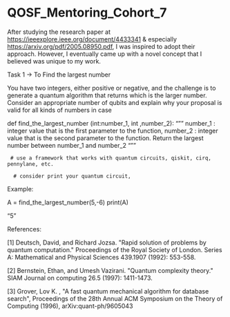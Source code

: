# QOSF_Mentoring_Cohort_7

After studying the research paper at https://ieeexplore.ieee.org/document/4433341 & especially https://arxiv.org/pdf/2005.08950.pdf, I was inspired to adopt their approach. However, I eventually came up with a novel concept that I believed was unique to my work.

Task 1 -> To Find the largest number

You have two integers, either positive or negative, and the challenge is to generate a quantum algorithm that returns which is the larger number. Consider an appropriate number of qubits and explain why your proposal is valid for all kinds of numbers in case 


def find_the_largest_number (int:number_1, int ,number_2):
     “””
 number_1 : integer value that is the first parameter to the function,
number_2 : integer value that is the second parameter to the function.
Return the largest number between number_1 and number_2
     “””

     # use a framework that works with quantum circuits, qiskit, cirq, pennylane, etc. 

      # consider print your quantum circuit,


Example:

A = find_the_largest_number(5,-6)
print(A)

“5”

References:

[1] Deutsch, David, and Richard Jozsa. "Rapid solution of problems by quantum computation." Proceedings of the Royal Society of London. Series A: Mathematical and Physical Sciences 439.1907 (1992): 553-558.

[2] Bernstein, Ethan, and Umesh Vazirani. "Quantum complexity theory." SIAM Journal on computing 26.5 (1997): 1411-1473.

[3] Grover, Lov K. , "A fast quantum mechanical algorithm for database search", Proceedings of the 28th Annual ACM Symposium on the Theory of Computing (1996), arXiv:quant-ph/9605043
